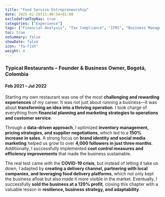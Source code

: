 ```yaml
---
title: "Food Service Entrepreneurship"
date: 2025-02-26T11:40:54+01:00
excludeFromTopNav: true
categories: ["Experience"]
tags: ["Financial Analysis", "Tax Compliance", "IFRS", "Business Management", "ERP Implementation", "Database Analytics", "Startup Finance", "POS Management"]
toc: true
noSummary: false
showDate: false
icon: "fa-fish"
weight: 4
---
```


### **Typical Restaurants – Founder & Business Owner, Bogotá, Colombia**
#### Feb 2021 – Jul 2022
  
Starting my own restaurant was one of the most **challenging and rewarding experiences** of my career. It was not just about running a business—it was about **transforming an idea into a thriving operation**. I took charge of everything from **financial planning and marketing strategies to operations and customer service**.  

Through a **data-driven approach**, I optimized **inventory management, pricing strategies, and supplier negotiations**, which led to a **150% increase in sales**. A strong focus on **brand identity and social media marketing** helped us grow to over **4,000 followers in just three months**. Additionally, I successfully implemented **cost control measures and efficiency improvements** that made the business sustainable.  

The real test came with the **COVID-19 crisis**, but instead of letting it take us down, I adapted by **creating a delivery channel, partnering with local companies, and leveraging food delivery platforms**, which not only kept the business afloat but also made it more visible in the market. Eventually, I successfully **sold the business at a 120% profit**, closing this chapter with a valuable lesson in **resilience, business strategy, and adaptability**.  